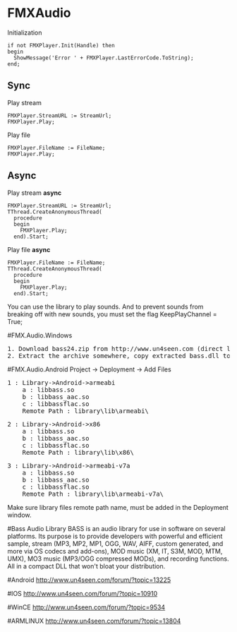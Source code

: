 # FMXAudio

Initialization
```delphi
if not FMXPlayer.Init(Handle) then
begin
  ShowMessage('Error ' + FMXPlayer.LastErrorCode.ToString);
end;
```
## Sync
Play stream
```delphi
FMXPlayer.StreamURL := StreamUrl;
FMXPlayer.Play;
```
Play file
```delphi
FMXPlayer.FileName := FileName;
FMXPlayer.Play;
```
## Async
Play stream **async**
```delphi
FMXPlayer.StreamURL := StreamUrl;
TThread.CreateAnonymousThread(
  procedure
  begin
    FMXPlayer.Play;
  end).Start;
```
Play file **async**
```delphi
FMXPlayer.FileName := FileName;
TThread.CreateAnonymousThread(
  procedure
  begin
    FMXPlayer.Play;
  end).Start;
```
You can use the library to play sounds. And to prevent sounds from breaking off with new sounds, you must set the flag KeepPlayChannel = True;

#FMX.Audio.Windows
<pre>
1. Download bass24.zip from http://www.un4seen.com (direct link http://uk.un4seen.com/files/bass24.zip ).
2. Extract the archive somewhere, copy extracted bass.dll to your project output directory.
</pre>

#FMX.Audio.Android
Project -> Deployment -> Add Files
<pre>
1 : Library->Android->armeabi
	a : libbass.so
	b : libbass_aac.so	
	c : libbassflac.so
	Remote Path : library\lib\armeabi\
</pre>
<pre>
2 : Library->Android->x86
	a : libbass.so
	b : libbass_aac.so	
	c : libbassflac.so
	Remote Path : library\lib\x86\
</pre>
<pre>
3 : Library->Android->armeabi-v7a
	a : libbass.so
	b : libbass_aac.so	
	c : libbassflac.so
	Remote Path : library\lib\armeabi-v7a\
</pre>
Make sure library files remote path name, must be added in the Deployment window.

#Bass Audio Library
BASS is an audio library for use in software on several platforms. Its purpose is to provide developers with powerful and efficient sample, stream (MP3, MP2, MP1, OGG, WAV, AIFF, custom generated, and more via OS codecs and add-ons), MOD music (XM, IT, S3M, MOD, MTM, UMX), MO3 music (MP3/OGG compressed MODs), and recording functions. All in a compact DLL that won't bloat your distribution.

#Android
http://www.un4seen.com/forum/?topic=13225

#IOS
http://www.un4seen.com/forum/?topic=10910

#WinCE
http://www.un4seen.com/forum/?topic=9534

#ARMLINUX
http://www.un4seen.com/forum/?topic=13804
